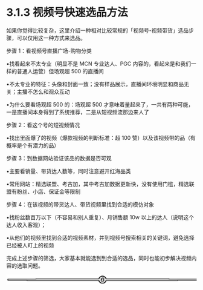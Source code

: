 # 3.1.3 视频号快速选品方法

如果你觉得比较复杂，这里介绍一种相对比较常规的「视频号-视频带货」选品步骤，可以仅用这一种方式来选品。

步骤 1：看视频号直播广场-购物分类

•找看起来不太专业（明显不是 MCN 专业达人、PGC 内容的，看起来是和我们一样的普通人运营）但场观超 500 的直播间

•不太专业的特征：头像和封面一致；没有样品展示，直播间环境明显和商品无关；主播不怎么和观众互动

•为什么要看场观超 500 的：场观超 500 才意味着量起来了，一共有两种可能，一是直播间本身得到了系统推荐，二是从短视频流那边来人了

步骤 2：看这个号的短视频情况

•找出里面爆了的视频（爆款视频的判断标准：超 100 赞）以及该视频带的品（有概率是个有潜力的品）

步骤 3：到数据网站验证该品的数据是否可观

•主要看销量、带货达人数等，同时注意避开红海品类

•常用网站：精选联盟、考古加，其中考古加数据更新快，没有使用门槛，精选联盟有粉丝、小店、保证金等限制

步骤 4：在该视频的带货达人、带货视频里找到合适的模仿对象

•找粉丝数百万以下（不容易和别人重复）、月销售额 10w 以上的达人（说明这个达人收入客观）；

•从他们的视频里找到合适的视频素材，并到视频号搜索相关的关键词，避免选择已经被人盯上的视频

完成上述步骤的筛选，大家基本就能选到到合适的选品，同时也能初步解决视频内容的选取问题。

![](img/065b863df8465cd08117f5f6dfa45b70.png)